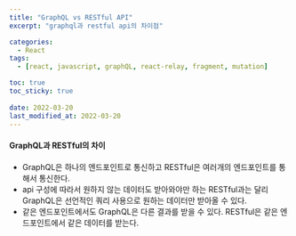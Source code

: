 ```yaml
---
title: "GraphQL vs RESTful API"
excerpt: "graphql과 restful api의 차이점"

categories:
  - React
tags:
  - [react, javascript, graphQL, react-relay, fragment, mutation]

toc: true
toc_sticky: true
 
date: 2022-03-20
last_modified_at: 2022-03-20
---
```



#### GraphQL과 RESTful의 차이
- GraphQL은 하나의 엔드포인트로 통신하고 RESTful은 여러개의 엔드포인트를 통해서 통신한다.
- api 구성에 따라서 원하지 않는 데이터도 받아와야만 하는 RESTful과는 달리 GraphQL은 선언적인 쿼리 사용으로 원하는 데이터만 받아올 수 있다.
- 같은 엔드포인트에서도 GraphQL은 다른 결과를 받을 수 있다. RESTful은 같은 엔드포인트에서 같은 데이터를 받는다.
